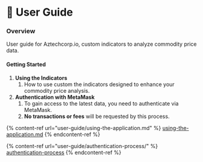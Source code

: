 # 🤷 User Guide

### Overview

User guide for Aztechcorp.io, custom indicators to analyze commodity price data.

#### Getting Started

1. **Using the Indicators**
   1. How to use custom the indicators designed to enhance your commodity price analysis.
2. **Authentication with MetaMask**
   1. To gain access to the latest data, you need to authenticate via MetaMask.
   2. **No transactions or fees** will be requested by this process.

{% content-ref url="user-guide/using-the-application.md" %}
[using-the-application.md](user-guide/using-the-application.md)
{% endcontent-ref %}

{% content-ref url="user-guide/authentication-process/" %}
[authentication-process](user-guide/authentication-process/)
{% endcontent-ref %}
